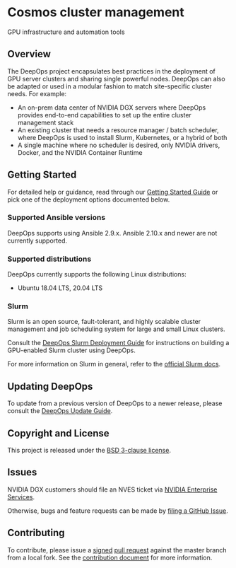 Cosmos cluster management
===

GPU infrastructure and automation tools

## Overview

The DeepOps project encapsulates best practices in the deployment of GPU server clusters and sharing single powerful nodes. DeepOps can also be adapted or used in a modular fashion to match site-specific cluster needs. For example:

* An on-prem data center of NVIDIA DGX servers where DeepOps provides end-to-end capabilities to set up the entire cluster management stack
* An existing cluster that needs a resource manager / batch scheduler, where DeepOps is used to install Slurm, Kubernetes, or a hybrid of both
* A single machine where no scheduler is desired, only NVIDIA drivers, Docker, and the NVIDIA Container Runtime


## Getting Started

For detailed help or guidance, read through our [Getting Started Guide](docs/) or pick one of the deployment options documented below.

### Supported Ansible versions

DeepOps supports using Ansible 2.9.x.
Ansible 2.10.x and newer are not currently supported.

### Supported distributions

DeepOps currently supports the following Linux distributions:

* Ubuntu 18.04 LTS, 20.04 LTS

### Slurm

Slurm is an open source, fault-tolerant, and highly scalable cluster management and job scheduling system for large and small Linux clusters.

Consult the [DeepOps Slurm Deployment Guide](docs/slurm-cluster/) for instructions on building a GPU-enabled Slurm cluster using DeepOps.

For more information on Slurm in general, refer to the [official Slurm docs](https://slurm.schedmd.com/overview.html).


## Updating DeepOps

To update from a previous version of DeepOps to a newer release, please consult the [DeepOps Update Guide](docs/deepops/update-deepops.md).

## Copyright and License

This project is released under the [BSD 3-clause license](https://github.com/NVIDIA/deepops/blob/master/LICENSE).

## Issues

NVIDIA DGX customers should file an NVES ticket via [NVIDIA Enterprise Services](https://nvid.nvidia.com/enterpriselogin/).

Otherwise, bugs and feature requests can be made by [filing a GitHub Issue](https://github.com/NVIDIA/deepops/issues/new).

## Contributing

To contribute, please issue a [signed](https://raw.githubusercontent.com/NVIDIA/deepops/master/CONTRIBUTING.md) [pull request](https://help.github.com/articles/using-pull-requests/) against the master branch from a local fork. See the [contribution document](https://raw.githubusercontent.com/NVIDIA/deepops/master/CONTRIBUTING.md) for more information.
